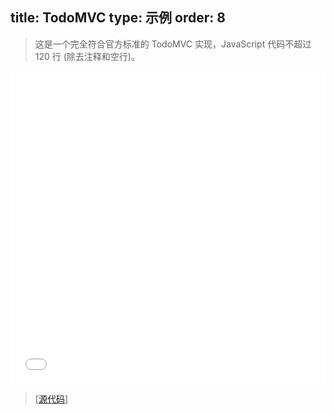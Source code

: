 title: TodoMVC
type: 示例
order: 8
---

> 这是一个完全符合官方标准的 TodoMVC 实现，JavaScript 代码不超过 120 行 (除去注释和空行)。

<iframe width="100%" height="500" src="todomvc/index.html" allowfullscreen="allowfullscreen" frameborder="0"></iframe>

> [[源代码](https://github.com/yyx990803/vue/tree/dev/examples/todomvc)]
